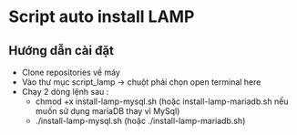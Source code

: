 # Script auto install LAMP

## Hướng dẫn cài đặt
  - Clone repositories về máy 
  - Vào thư mục script_lamp -> chuột phải chọn open terminal here
  - Chạy 2 dòng lệnh sau :
      + chmod +x install-lamp-mysql.sh (hoặc install-lamp-mariadb.sh nếu muốn sử dụng mariaDB thay vì MySql)
      + ./install-lamp-mysql.sh (hoặc ./install-lamp-mariadb.sh)
